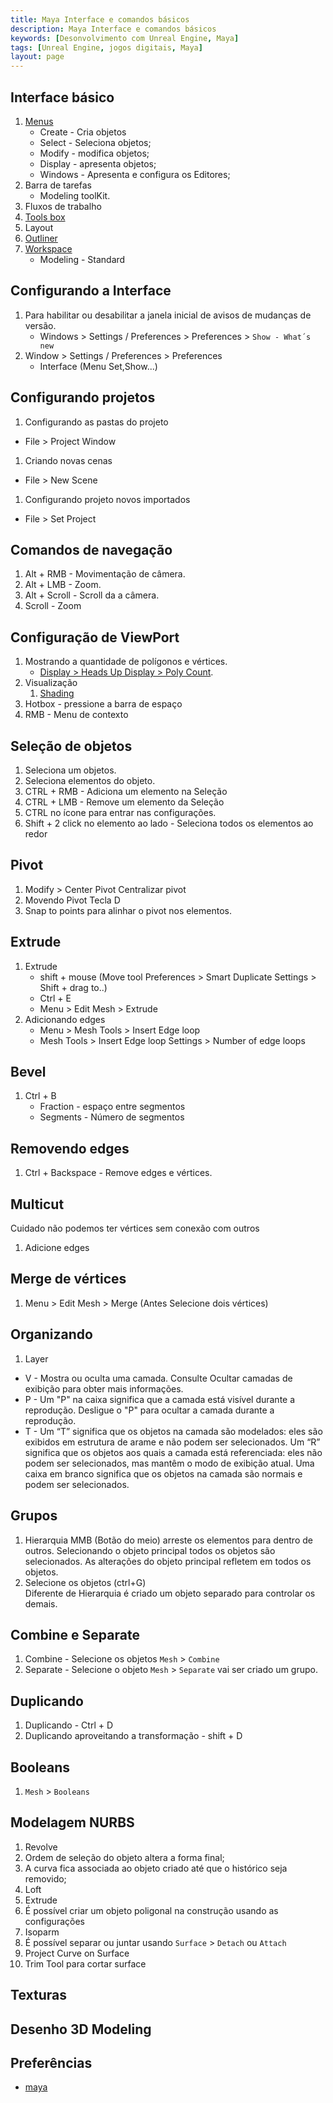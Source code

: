 ```yaml
---
title: Maya Interface e comandos básicos
description: Maya Interface e comandos básicos  
keywords: [Desonvolvimento com Unreal Engine, Maya]
tags: [Unreal Engine, jogos digitais, Maya]
layout: page
---
```


## Interface básico
1. [Menus](https://knowledge.autodesk.com/support/maya/learn-explore/caas/CloudHelp/cloudhelp/2020/ENU/Maya-Basics/files/GUID-D90A2BDB-FD05-4528-8A95-C33A02D15129-htm.html)
   - Create - Cria objetos
   - Select - Seleciona objetos;
   - Modify - modifica objetos;
   - Display - apresenta objetos;
   - Windows - Apresenta e configura os Editores;
1. Barra de tarefas
   - Modeling toolKit.
1. Fluxos de trabalho
1. [Tools box](https://knowledge.autodesk.com/support/maya/learn-explore/caas/CloudHelp/cloudhelp/2018/ENU/Maya-Basics/files/GUID-B345E162-0149-4E09-AC98-48DCFC227F33-htm.html)
1. Layout
1. [Outliner](https://knowledge.autodesk.com/support/maya/learn-explore/caas/CloudHelp/cloudhelp/2020/ENU/Maya-Basics/files/GUID-4B9A9A3A-83C5-445A-95D5-64104BC47406-htm.html)
1. [Workspace](https://knowledge.autodesk.com/support/maya/learn-explore/caas/CloudHelp/cloudhelp/2019/ENU/Maya-Basics/files/GUID-0384C282-3CA1-4587-9775-F7164D3F6980-htm.html)
   - Modeling - Standard

## Configurando a Interface   
1. Para habilitar ou desabilitar a janela inicial de avisos de mudanças de versão.
   - Windows > Settings / Preferences > Preferences > `Show - What´s new`
1. Window > Settings / Preferences > Preferences
   - Interface (Menu Set,Show...)  

## Configurando projetos
1. Configurando as pastas do projeto
  - File > Project Window
1. Criando novas cenas
  - File > New Scene
1. Configurando projeto novos importados
  - File > Set Project

## Comandos de navegação
1. Alt + RMB - Movimentação de câmera.
1. Alt + LMB - Zoom.
1. Alt + Scroll - Scroll da a câmera.
1. Scroll - Zoom

## Configuração de ViewPort
1. Mostrando a quantidade de polígonos e vértices.
   - [Display > Heads Up Display > Poly Count](https://knowledge.autodesk.com/support/maya/learn-explore/caas/CloudHelp/cloudhelp/2019/ENU/Maya-Modeling/files/GUID-53E46D0C-4B7B-4404-AEB0-3BDD1FF8608A-htm.html).    
1. Visualização
    1. [Shading](https://knowledge.autodesk.com/support/maya/learn-explore/caas/CloudHelp/cloudhelp/2020/ENU/Maya-Basics/files/GUID-C6188583-EA9E-4880-AAE7-8D895FD94DD6-htm.html)
1. Hotbox - pressione a barra de espaço
1. RMB - Menu de contexto


## Seleção de objetos
1. Seleciona um objetos.
1. Seleciona elementos do objeto.
1. CTRL + RMB - Adiciona um elemento na Seleção      
1. CTRL + LMB - Remove um elemento da Seleção      
1. CTRL no ícone para entrar nas configurações.
1. Shift + 2 click no elemento ao lado - Seleciona todos os elementos ao redor

## Pivot
1. Modify > Center Pivot
Centralizar pivot
1. Movendo Pivot
Tecla D
1. Snap to points para alinhar o pivot nos elementos.

## Extrude
1. Extrude
    - shift + mouse (Move tool Preferences > Smart Duplicate Settings > Shift + drag to..)
    - Ctrl + E
    - Menu > Edit Mesh > Extrude
1. Adicionando edges
    - Menu > Mesh Tools > Insert Edge loop
    - Mesh Tools > Insert Edge loop Settings > Number of edge loops

## Bevel
1. Ctrl + B
    - Fraction - espaço entre segmentos
    - Segments - Número de segmentos

## Removendo edges
1. Ctrl + Backspace - Remove edges e vértices.

## Multicut
Cuidado não podemos ter vértices sem conexão com outros
1. Adicione edges    

## Merge de vértices
1. Menu > Edit Mesh  > Merge (Antes Selecione dois vértices)

## Organizando
1.  Layer
- V - Mostra ou oculta uma camada. Consulte Ocultar camadas de exibição para obter mais informações.
- P - Um "P" na caixa significa que a camada está visível durante a reprodução. Desligue o "P" para ocultar a camada durante a reprodução.
- T - Um “T” significa que os objetos na camada são modelados: eles são exibidos em estrutura de arame e não podem ser selecionados. Um “R” significa que os objetos aos quais a camada está referenciada: eles não podem ser selecionados, mas mantêm o modo de exibição atual. Uma caixa em branco significa que os objetos na camada são normais e podem ser selecionados.


## Grupos

1. Hierarquia
  MMB (Botão do meio) arreste os elementos para dentro de outros.
  Selecionando o objeto principal todos os objetos são selecionados.
  As alterações do objeto principal refletem em todos os objetos.
1. Selecione os objetos (ctrl+G)  
  Diferente de Hierarquia é criado um objeto separado para controlar os demais.

## Combine e Separate
1. Combine - Selecione os objetos `Mesh` > `Combine`
1. Separate - Selecione o objeto `Mesh` > `Separate` vai ser criado um grupo.

## Duplicando
1. Duplicando - Ctrl + D
1. Duplicando aproveitando a transformação  -  shift + D

## Booleans

1. `Mesh` > `Booleans`

## Modelagem NURBS

1. Revolve
  1. Ordem de seleção do objeto altera a forma final;
  1. A curva fica associada ao objeto criado até que o histórico seja removido;
1. Loft
1. Extrude
  1. É possível criar um objeto poligonal na construção usando as configurações
1. Isoparm
  1. É possível separar ou juntar usando `Surface` > `Detach` ou `Attach`
1. Project Curve on Surface
  1. Trim Tool para cortar surface

## Texturas

## Desenho 3D Modeling



## Preferências
- [maya](https://help.autodesk.com/view/MAYAUL/2020/ENU/)
